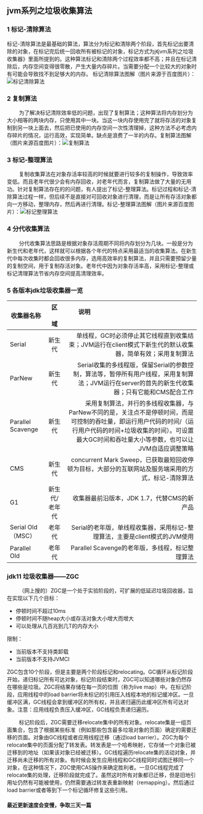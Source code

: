 ## jvm系列之垃圾收集算法
### 1 标记-清除算法
标记-清除算法是最基础的算法，算法分为标记和清除两个阶段，首先标记出要清除的对象，在标记完后统一回收所有被标记的对象，标记方式为j《jvm系列之垃圾收集器》里面所提到的。这种算法标记和清除两个过程效率都不高；并且在标记清除后，内存空间变得很零散，产生大量内存碎片。当需要分配一个比较大的对象时有可能会导致找不到足够大的内存。
标记清除算法图解（图片来源于百度图片）：![标记清除算法](https://timgsa.baidu.com/timg?image&quality=80&size=b9999_10000&sec=1539835030743&di=e38ca598c682a58891df0de9d99b8570&imgtype=jpg&src=http%3A%2F%2Fimg0.imgtn.bdimg.com%2Fit%2Fu%3D3447506915%2C1238041037%26fm%3D214%26gp%3D0.jpg)
###  2 复制算法
&emsp; &emsp;为了解决标记清除效率低的问题，出现了复制算法；这种算法将内存划分为大小相等的两块内存，只使用其中一块。当这一块内存使用完了就将存活的对象复制到另一块上面去，然后把已使用的内存空间一次性清理掉，这种方法不必考虑内存碎片的情况，运行高效，实现简单。缺点是浪费了一半的内存。复制算法图解（图片来源百度图片）：![复制算法](https://timgsa.baidu.com/timg?image&quality=80&size=b9999_10000&sec=1540430555&di=ec0f03977f5e876a7e343f756c6edee6&imgtype=jpg&er=1&src=http%3A%2F%2Fimage.bubuko.com%2Finfo%2F201805%2F20180510005809578331.png)
### 3 标记-整理算法
&emsp; &emsp;复制收集算法在对象存活率较高的时候就要进行较多的复制操作，导致效率变低。而且老年代很少会有内存回收，对老年代而言，复制算法做了大量的无用功。针对复制算法存在的的问题，有人提出了标记-整理算法。标记过程和标记-清除算法过程一样，但后续不是直接对可回收对象进行清理，而是让所有存活对象都向一方移动，整理内存，然后再进行清理。标记-整理算法图解（图片来源百度图片）：![标记整理算法](https://timgsa.baidu.com/timg?image&quality=80&size=b9999_10000&sec=1540434919&di=6511b3833464a5ff2e96a2600e53f5c3&imgtype=jpg&er=1&src=http%3A%2F%2Fhi.csdn.net%2Fattachment%2F201201%2F4%2F0_1325645767eLw3.gif)
### 4 分代收集算法
&emsp; &emsp;分代收集算法思路是根据对象存活周期不同将内存划分为几块。一般是分为新生代和老年代，这样就可以根据各个年代的特点采用最适当的收集算法。在新生代中每次收集时都会回收很多内存，选用高效率的复制算法，并且只需要预留少量的复制空间，用于复制存活对象。老年代中因为对象存活率高，采用标记-整理或标记清理算法节省内存空间提高清理效率。
### 5 各版本jdk垃圾收集器一览
| 收集器名称  |      区 &emsp; 域     | 说明  &emsp; &emsp;&emsp; &emsp;&emsp; &emsp;&emsp; &emsp;&emsp; &emsp;&emsp; &emsp;&emsp; &emsp;&emsp; &emsp;&emsp; &emsp;&emsp; &emsp;               |
|----------|:-------------:|------:|
| Serial |  	新生代	| 单线程，GC时必须停止其它线程直到收集结束；JVM运行在client模式下新生代的默认收集器，简单有效；采用复制算法 |
| ParNew |    新生代   |  Serial收集的多线程版，保留Serial的参数控制，算法等，暂停所有用户线程，采用复制算法；JVM运行在server的首先的新生代收集器；只有它能和CMS配合工作 |
| Parallel Scavenge | 新生代 |  采用复制算法，并行的多线程收集器，与ParNew不同的是，关注点不是停顿时间，而是可控制的吞吐量，即运行用户代码的时间/（运行用户代码的时间+垃圾收集的时间）。可设置最大GC时间和吞吐量大小等参数，也可以让JVM自适应调整策略 |
|CMS |    新生代   | concurrent Mark Sweep，已获取最短回收停顿为目标，大部分的互联网站及服务端采用的方式，标记-清除算法  |
| G1 |  新生代/老年代 | 收集器最前沿版本，JDK 1.7，代替CMS的新产品 |
| Serial Old（MSC） |  老年代 | Serial的老年版，单线程收集器，采用标记-整理算法，主要是client模式的JVM使用|
| Parallel Old |  老年代 | Parallel Scavenge的老年版，多线程，标记整理算法 |
### jdk11 垃圾收集器——ZGC
&emsp; &emsp;（网上搜的）ZGC是一个处于实验阶段的，可扩展的低延迟垃圾回收器，旨在实现以下几个目标：
- 停顿时间不超过10ms
- 停顿时间不随heap大小或存活对象大小增大而增大
- 可以处理从几百兆到几T的内存大小

限制：
* 当前版本不支持类卸载
* 当前版本不支持JVMCI

ZGC包含10个阶段，但是主要是两个阶段标记和relocating。GC循环从标记阶段开始，递归标记所有可达对象，标记阶段结束时，ZGC可以知道哪些对象仍然存在哪些是垃圾。ZGC将结果存储在每一页的位图（称为live map）中。在标记阶段，应用线程中的load barrier将未标记的引用压入线程本地的标记缓冲区。一旦缓冲区满，GC线程会拿到缓冲区的所有权，并且递归遍历此缓冲区所有可达对象。注意：应用线程负责压入缓冲区，GC线程负责递归遍历。

&emsp; &emsp;标记阶段后，ZGC需要迁移relocate集中的所有对象。relocate集是一组页面集合，包含了根据某些标准（例如那些包含最多垃圾对象的页面）确定的需要迁移的页面。对象由GC线程或者应用线程迁移（通过load barrier）。ZGC为每个relocate集中的页面分配了转发表。转发表是一个哈希映射，它存储一个对象已被迁移到的地址（如果该对象已经被迁移）。GC线程遍历relocate集的活动对象，并迁移尚未迁移的所有对象。有时候会发生应用线程和GC线程同时试图迁移同一个对象，在这种情况下，ZGC使用CAS操作来确定胜利者。一旦GC线程完成了relocate集的处理，迁移阶段就完成了。虽然这时所有对象都已迁移，但是旧地引用址仍然有可能被使用，仍然需要通过转发表重新映射（remapping）。然后通过load barrier或者等到下一个标记循环修复这些引用。
#### 最近更新速度会变慢，争取三天一篇
